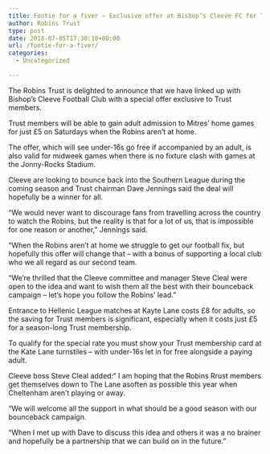 ```yaml
---
title: Footie for a fiver – Exclusive offer at Bishop’s Cleeve FC for Trust members
author: Robins Trust
type: post
date: 2018-07-05T17:30:10+00:00
url: /footie-for-a-fiver/
categories:
  - Uncategorized

---
```

The Robins Trust is delighted to announce that we have linked up with Bishop’s Cleeve Football Club with a special offer exclusive to Trust members.

Trust members will be able to gain adult admission to Mitres’ home games for just £5 on Saturdays when the Robins aren’t at home.

The offer, which will see under-16s go free if accompanied by an adult, is also valid for midweek games when there is no fixture clash with games at the Jonny-Rocks Stadium.

Cleeve are looking to bounce back into the Southern League during the coming season and Trust chairman Dave Jennings said the deal will hopefully be a winner for all.

“We would never want to discourage fans from travelling across the country to watch the Robins, but the reality is that for a lot of us, that is impossible for one reason or another,” Jennings said.

“When the Robins aren’t at home we struggle to get our football fix, but hopefully this offer will change that – with a bonus of supporting a local club who we all regard as our second team.

“We’re thrilled that the Cleeve committee and manager Steve Cleal were open to the idea and want to wish them all the best with their bounceback campaign – let’s hope you follow the Robins’ lead.”

Entrance to Hellenic League matches at Kayte Lane costs £8 for adults, so the saving for Trust members is significant, especially when it costs just £5 for a season-long Trust membership.

To qualify for the special rate you must show your Trust membership card at the Kate Lane turnstiles &#8211; with under-16s let in for free alongside a paying adult.

Cleeve boss Steve Cleal added:“ I am hoping that the Robins Rrust members get themselves down to The Lane asoften as possible this year when Cheltenham aren’t playing or away.

“We will welcome all the support in what should be a good season with our bounceback campaign.

“When I met up with Dave to discuss this idea and others it was a no brainer and hopefully be a partnership that we can build on in the future.”